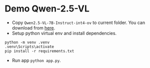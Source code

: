 # Demo Qwen-2.5-VL

- Copy `Qwen2.5-VL-7B-Instruct-int4-ov` to current folder. You can download from [here](https://intel.sharepoint.com/:u:/s/enterprise_aipc_superbuilder_store/EadcO4Do-mhLho8ehVF3l5MBGDMDToR-M7V2BsYOYe9Ldg?e=7Jenbm).
- Setup python virtual env and install dependencies.
```
python -m venv .venv
.venv\Scripts\activate
pip install -r requirements.txt
```
- Run app `python app.py`.